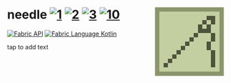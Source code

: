 # needle [![1][1]][6]  [![2][2]][4]  [![3][3]][5] [![10][10]][11] <img src="src/main/resources/assets/needle/icon.png" align="right"/>

[![Fabric API](https://images2.imgbox.com/8e/38/bfInI5qv_o.png)][8] [![Fabric Language Kotlin](https://images2.imgbox.com/e6/72/9pHQB5ZC_o.png)][9]

tap to add text

[1]: https://img.shields.io/badge/minecraft-1.15+-brightgreen
[2]: https://img.shields.io/badge/loader-Fabric-blue
[3]: https://img.shields.io/badge/code_quality-F-red
[4]: https://fabricmc.net
[5]: https://git.io/code-quality
[6]: https://minecraft.net
[7]: src/main/resources/assets/storagenetworks/icon.png
[8]: https://www.curseforge.com/minecraft/mc-mods/fabric-api
[9]: https://www.curseforge.com/minecraft/mc-mods/fabric-language-kotlin
[10]: http://cf.way2muchnoise.eu/full_slotlink_downloads.svg
[11]: https://www.curseforge.com/minecraft/mc-mods/slotlink
